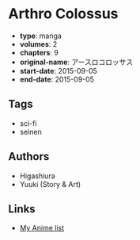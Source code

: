 # Arthro Colossus

-   **type**: manga
-   **volumes**: 2
-   **chapters**: 9
-   **original-name**: アースロコロッサス
-   **start-date**: 2015-09-05
-   **end-date**: 2015-09-05

## Tags

-   sci-fi
-   seinen

## Authors

-   Higashiura
-   Yuuki (Story & Art)

## Links

-   [My Anime list](https://myanimelist.net/manga/96281/Arthro_Colossus)
